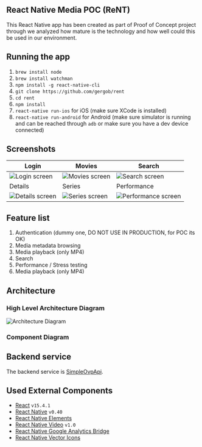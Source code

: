 ## React Native Media POC (ReNT)

This React Native app has been created as part of Proof of Concept project through we analyzed how mature is the technology and how well could this be used in our environment.

## Running the app

 1. `brew install node`
 1. `brew install watchman`
 1. `npm install -g react-native-cli`
 1. `git clone https://github.com/gergob/rent`
 1. `cd rent`
 1. `npm install`
 1. `react-native run-ios` for iOS (make sure XCode is installed)
 1. `react-native run-android` for Android (make sure simulator is running and can be reached through `adb` or make sure you have a dev device connected)

## Screenshots

|Login|Movies|Search|
|-----|-------|------|
|![Login screen](https://raw.githubusercontent.com/gergob/rent/images/images/login_small.png)|![Movies screen](https://raw.githubusercontent.com/gergob/rent/images/images/list_component_small.png)|![Search screen](https://raw.githubusercontent.com/gergob/rent/images/images/grid_component_small.png)|
|Details|Series|Performance|
|![Details screen](https://raw.githubusercontent.com/gergob/rent/images/images/login_small.png)|![Series screen](https://raw.githubusercontent.com/gergob/rent/images/images/list_component_small.png)|![Performance screen](https://raw.githubusercontent.com/gergob/rent/images/images/grid_component_small.png)|


## Feature list
 1. Authentication (dummy one, DO NOT USE IN PRODUCTION, for POC its OK)
 1. Media metadata browsing
 1. Media playback (only MP4)
 1. Search
 1. Performance / Stress testing
 1. Media playback (only MP4)



## Architecture

### High Level Architecture Diagram

![Architecture Diagram](https://raw.githubusercontent.com/gergob/rent/images/images/arch_high_level.png)

### Component Diagram





## Backend service

The backend service is [SimpleOvpApi](https://github.com/gergob/SimpleOvpApi).

## Used External Components

 * [React](https://github.com/facebook/react) `v15.4.1`
 * [React Native](https://github.com/facebook/react-native) `v0.40`
 * [React Native Elements](https://github.com/react-native-community/react-native-elements)
 * [React Native Video](https://github.com/react-native-community/react-native-video) `v1.0`
 * [React Native Google Analytics Bridge](https://github.com/idehub/react-native-google-analytics-bridge)
 * [React Native Vector Icons](https://github.com/oblador/react-native-vector-icons)
